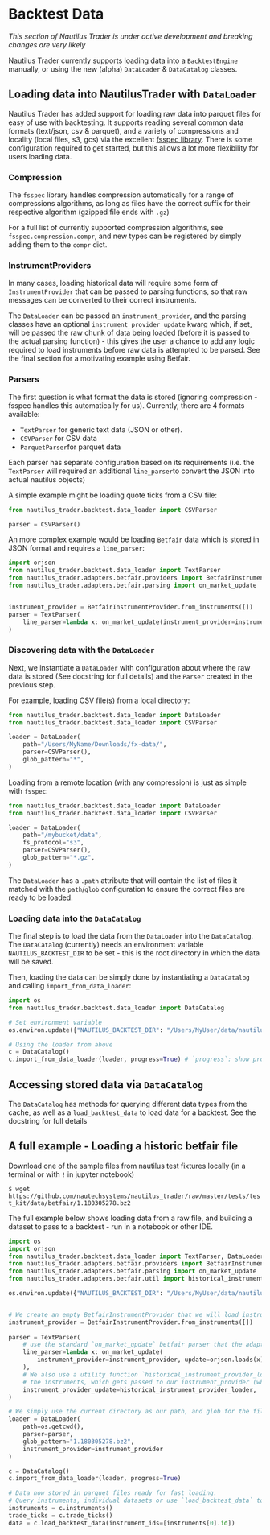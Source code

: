 # Backtest Data

_This section of Nautilus Trader is under active development and breaking changes are very likely_

Nautilus Trader currently supports loading data into a `BacktestEngine` manually, or using the new (alpha) `DataLoader` 
& `DataCatalog` classes. 

## Loading data into NautilusTrader with `DataLoader`
Nautilus Trader has added support for loading raw data into parquet files for easy of use with backtesting. It supports 
reading several common data formats (text/json, csv & parquet), and a variety of compressions and locality (local files,
s3, gcs) via the excellent [fsspec library](https://filesystem-spec.readthedocs.io/en/latest/index.html). There is some
configuration required to get started, but this allows a lot more flexibility for users loading data.

### Compression
The `fsspec` library handles compression automatically for a range of compressions algorithms, as long as files have the
correct suffix for their respective algorithm (gzipped file ends with `.gz`)

For a full list of currently supported compression algorithms, see `fsspec.compression.compr`, and new types can be
registered by simply adding them to the `compr` dict.

### InstrumentProviders
In many cases, loading historical data will require some form of `InstrumentProvider` that can be passed to parsing 
functions, so that raw messages can be converted to their correct instruments. 

The `DataLoader` can be passed an `instrument_provider`, and the parsing classes have an optional 
`instrument_provider_update` kwarg which, if set, will be passed the raw chunk of data being loaded (before it is passed
to the actual parsing function) - this gives the user a chance to add any logic required to load instruments before raw
data is attempted to be parsed. See the final section for a motivating example using Betfair.

### Parsers

The first question is what format the data is stored (ignoring compression - fsspec handles this automatically for us). 
Currently, there are 4 formats available: 
- `TextParser` for generic text data (JSON or other). 
- `CSVParser` for CSV data
- `ParquetParser`for parquet data 

Each parser has separate configuration based on its requirements (i.e. the `TextParser` will required an additional 
`line_parser`to convert the JSON into actual nautilus objects)

A simple example might be loading quote ticks from a CSV file:

```python
from nautilus_trader.backtest.data_loader import CSVParser

parser = CSVParser()
```

An more complex example would be loading `Betfair` data which is stored in JSON format and requires a `line_parser`:
```python
import orjson
from nautilus_trader.backtest.data_loader import TextParser
from nautilus_trader.adapters.betfair.providers import BetfairInstrumentProvider
from nautilus_trader.adapters.betfair.parsing import on_market_update


instrument_provider = BetfairInstrumentProvider.from_instruments([])
parser = TextParser(
    line_parser=lambda x: on_market_update(instrument_provider=instrument_provider, update=orjson.loads(x)),
)
```

### Discovering data with the `DataLoader`

Next, we instantiate a `DataLoader` with configuration about where the raw data is stored (See docstring for full 
details) and the `Parser` created in the previous step.

For example, loading CSV file(s) from a local directory:
```python
from nautilus_trader.backtest.data_loader import DataLoader
from nautilus_trader.backtest.data_loader import CSVParser

loader = DataLoader(
    path="/Users/MyName/Downloads/fx-data/",
    parser=CSVParser(),
    glob_pattern="*",
)
```
 
Loading from a remote location (with any compression) is just as simple with `fsspec`:

```python
from nautilus_trader.backtest.data_loader import DataLoader
from nautilus_trader.backtest.data_loader import CSVParser

loader = DataLoader(
    path="/mybucket/data",
    fs_protocol="s3",
    parser=CSVParser(),
    glob_pattern="*.gz",
)
```

The `DataLoader` has a `.path` attribute that will contain the list of files it matched with the `path`/`glob`
configuration to ensure the correct files are ready to be loaded.

### Loading data into the `DataCatalog`

The final step is to load the data from the `DataLoader` into the `DataCatalog`. The `DataCatalog` (currently) needs an 
environment variable `NAUTILUS_BACKTEST_DIR` to be set - this is the root directory in which the data will be saved.

Then, loading the data can be simply done by instantiating a `DataCatalog` and calling `import_from_data_loader`:

```python
import os
from nautilus_trader.backtest.data_loader import DataCatalog

# Set environment variable
os.environ.update({"NAUTILUS_BACKTEST_DIR": "/Users/MyUser/data/nautilus/"})

# Using the loader from above
c = DataCatalog()
c.import_from_data_loader(loader, progress=True) # `progress`: show progress bar for files
```

## Accessing stored data via `DataCatalog`
The `DataCatalog` has methods for querying different data types from the cache, as well as a `load_backtest_data` to 
load data for a backtest. See the docstring for full details

## A full example - Loading a historic betfair file
Download one of the sample files from nautilus test fixtures locally (in a terminal or with `!` in jupyter notebook)

`$ wget https://github.com/nautechsystems/nautilus_trader/raw/master/tests/test_kit/data/betfair/1.180305278.bz2`

The full example below shows loading data from a raw file, and building a dataset to pass to a backtest - run in a
notebook or other IDE.

```python
import os
import orjson
from nautilus_trader.backtest.data_loader import TextParser, DataLoader, DataCatalog
from nautilus_trader.adapters.betfair.providers import BetfairInstrumentProvider
from nautilus_trader.adapters.betfair.parsing import on_market_update
from nautilus_trader.adapters.betfair.util import historical_instrument_provider_loader

os.environ.update({"NAUTILUS_BACKTEST_DIR": "/Users/MyUser/data/nautilus/"})


# We create an empty BetfairInstrumentProvider that we will load instruments into as we read the files
instrument_provider = BetfairInstrumentProvider.from_instruments([])
 
parser = TextParser(
    # use the standard `on_market_update` betfair parser that the adapter uses
    line_parser=lambda x: on_market_update(
        instrument_provider=instrument_provider, update=orjson.loads(x)
    ),
    # We also use a utility function `historical_instrument_provider_loader` to read the market definition and parse
    # the instruments, which gets passed to our instrument_provider (which adds the instruments)    
    instrument_provider_update=historical_instrument_provider_loader,
)

# We simply use the current directory as our path, and glob for the file we just downloaded. 
loader = DataLoader(
    path=os.getcwd(),
    parser=parser,
    glob_pattern="1.180305278.bz2",
    instrument_provider=instrument_provider
)

c = DataCatalog()
c.import_from_data_loader(loader, progress=True) 

# Data now stored in parquet files ready for fast loading.
# Query instruments, individual datasets or use `load_backtest_data` to load and format for backtest engine
instruments = c.instruments()
trade_ticks = c.trade_ticks()
data = c.load_backtest_data(instrument_ids=[instruments[0].id])
```
